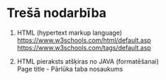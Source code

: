 # Trešā nodarbība
1. HTML (hypertext markup language)  
https://www.w3schools.com/html/default.asp  
https://www.w3schools.com/tags/default.asp

2. HTML pieraksts atšķiras no JAVA (formatēšanai)  
Page title  - Pārlūka taba nosaukums
